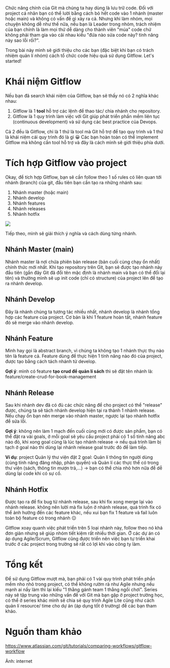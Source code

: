 Chức năng chính của Git mà chúng ta hay dùng là lưu trữ code. Đối với project cá nhân bạn có thể lười bằng cách bỏ hết code vào 1 nhánh (master hoặc main) và không có vấn đề gì xảy ra cả. Nhưng khi làm nhóm, mọi chuyện không dễ như thế nữa, nếu bạn là Leader trong nhóm, trách nhiệm của bạn chính là làm mọi thứ dễ dàng cho thành viên "múa" code chứ không phải tham gia vào cãi nhau kiểu "đứa nào sửa code này? tính năng này sao lỗi rồi?".

Trong bài này mình sẽ giới thiệu cho các bạn (đặc biệt khi bạn có trách nhiệm quản lí nhóm) cách tổ chức code hiệu quả sử dụng Gitflow. Let's started!

# Khái niệm Gitflow

Nếu bạn đã search khái niệm của Gitflow, bạn sẽ thấy nó có 2 nghĩa khác nhau:

1. Gitflow là 1 **tool** hỗ trợ các lệnh để thao tác/ chia nhánh cho repository.
2. Gitflow là 1 quy trình làm việc với Git giúp phát triển phần mềm liên tục (continuous development) và sử dụng các best practice của Devops.

Cả 2 đều là Gitflow, chỉ là 1 thứ là tool mà Git hỗ trợ để tạo quy trình và 1 thứ là khái niệm cái quy trình đó là gì 😀 Các bạn hoàn toàn có thể implement Gitflow mà không cần tool hỗ trợ và đây là cách mình sẽ giới thiệu phía dưới.

# Tích hợp Gitflow vào project

Okay, để tích hợp Gitflow, bạn sẽ cần follow theo 1 số rules có liên quan tới nhánh (branch) của git, đầu tiên bạn cần tạo ra những nhánh sau:

1. Nhánh master (hoặc main)
2. Nhánh develop
3. Nhánh features 
4. Nhánh releases
5. Nhánh hotfix

![](https://images.viblo.asia/6c5067c4-3c6c-4e24-ad72-b0690897bb5b.png)

Tiếp theo, mình sẽ giải thích ý nghĩa và cách dùng từng nhánh.

## Nhánh Master (main)

Nhánh master là nơi chứa phiên bản release (bản cuối cùng chạy ổn nhất) chính thức mới nhất. Khi tạo repository trên Git, bạn sẽ được tạo nhánh này đầu tiên (gần đây Git đã đổi tên mặc định là nhánh main và bạn có thể đổi lại tên) và thường mình sẽ up init code (chỉ có structure) của project lên để tạo ra nhánh develop.

## Nhánh Develop

Đây là nhánh chúng ta tương tác nhiều nhất, nhánh develop là nhánh tổng hợp các feature của project. Cơ bản là khi 1 feature hoàn tất, nhánh feature đó sẽ merge vào nhánh develop.

## Nhánh Feature

Mình hay gọi là abstract branch, vì chúng ta không tạo 1 nhánh thực thụ nào tên là feature cả. Feature dùng để thực hiện 1 tính năng nào đó của project, được tạo bằng cách tách nhánh từ develop.

**Gợi ý**: mình có feature **tạo crud để quản lí sách** thì sẽ đặt tên nhánh là: feature/create-crud-for-book-management

## Nhánh Release 
 
Sau khi nhánh dev đã có đủ các chức năng để cho project có thể "release" được, chúng ta sẽ tách nhánh develop hiện tại ra thành 1 nhánh release. Nếu chạy ổn bạn nên merge vào nhánh master, ngược lại tạo nhánh hotfix để sửa lỗi.

**Gợi ý**: không nên làm 1 mạch đến cuối cùng mới có được sản phẩm, bạn có thể đặt ra vài goals, ở mỗi goal sẽ yêu cầu project phải có 1 số tính năng abc nào đó, khi xong goal cũng là lúc tạo nhánh release -> nếu quá trình làm bị tạch ở goal nào thì dùng lại nhánh release goal trước đó để làm tiếp.

**Ví dụ**: project Quản lý thư viện đặt 2 goal: Quản lí thông tin người dùng (cùng tính năng đăng nhập, phân quyền) và Quản lí các thực thể có trong thư viện (sách, thông tin mượn trả,...) -> bạn có thể chia nhỏ hơn nữa để dễ dùng lại code khi có sự cố.

## Nhánh Hotfix

Được tạo ra để fix bug từ nhánh release, sau khi fix xong merge lại vào nhánh release. không nên lười mà fix luôn ở nhánh release, quá trình fix có thể ảnh hưởng đến các feature khác, nếu xui bạn fix 1 feature và fail luôn toàn bộ feature có trong nhánh 😐

Gitflow xoay quanh việc phát triển trên 5 loại nhánh này, follow theo nó khá đơn giản nhưng sẽ giúp nhóm tiết kiệm rất nhiều thời gian. Ở các dự án có áp dụng Agile/Scrum, Gitflow cũng được triển nên việc bạn tự triển khai trước ở các project trong trường sẽ rất có lợi khi vào công ty làm.

# Tổng kết

Để sử dụng Gitflow mượt mà, bạn phải có 1 vài quy trình phát triển phần mềm nho nhỏ trong project, có thể không rườm rà như Agile nhưng nếu mạnh ai nấy làm thì lại kiểu "1 thằng gánh team 1 thằng ngồi chơi". Series này sẽ tập trung vào những vấn đề với Git mà bạn gặp ở project trường học, có thể ở series khác mình sẽ chia sẻ quy trình Agile Lite cũng như cách quản lí resource/ time cho dự án (áp dụng tốt ở trường) để các bạn tham khảo. 

# Nguồn tham khảo
https://www.atlassian.com/git/tutorials/comparing-workflows/gitflow-workflow

Ảnh: internet